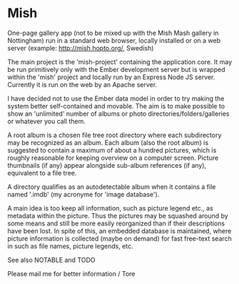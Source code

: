 # Mish

One-page gallery app (not to be mixed up with the Mish Mash gallery in Nottingham) run in a standard web browser, locally installed or on a web server (example: <http://mish.hopto.org/>, Swedish)

The main project is the 'mish-project' containing the application core. It may be run primitively only with the Ember development server but is wrapped within the 'mish' project and locally run by an Express Node JS server. Currently it is run on the web by an Apache server.

I have decided not to use the Ember data model in order to try making the system better self-contained and movable. The aim is to make possible to show an 'unlimited' number of albums or photo directories/folders/galleries or whatever you call them.

A root album is a chosen file tree root directory where each subdirectory may be recognized as an album. Each album (also the root album) is suggested to contain a maximum of about a hundred pictures, which is roughly reasonable for keeping overview on a computer screen. Picture thumbnails (if any) appear alongside sub-album references (if any), equivalent to a file tree.

A directory qualifies as an autodetectable album when it contains a file named '.imdb' (my acronyme for 'image database').

A main idea is too keep all information, such as picture legend etc., as metadata within the picture. Thus the pictures may be squashed around by some means and still be more easily reorganized than if their descriptions have been lost. In spite of this, an embedded database is maintained, where picture information is collected (maybe on demand) for fast free-text search in such as file names, picture legends, etc.

See also NOTABLE and TODO

Please mail me for better information / Tore
